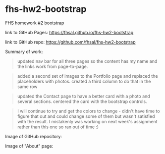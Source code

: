 # fhs-hw2-bootstrap
FHS homework #2 bootstrap

link to GitHub Pages:  https://fhsal.github.io/fhs-hw2-bootstrap

link to GitHub repo:   https://github.com/fhsal/fhs-hw2-bootstrap

Summary of work:

> updated nav bar for all three pages so the content has my name and the links work from page-to-page.  

> added a second set of images to the Portfolio page and replaced the placeholders with photos.  created a third column to do that in the same row

> updated the Contact page to have a better card with a photo and several sections.  centered the card with the bootstrap controls. 

>I will continue to try and get the colors to change - didn't have time to figure that out and could change some of them but wasn't satisfied with the result.  I mistakenly was working on next week's assignment rather than this one so ran out of time :)

Image of GitHub repository:

 

Image of "About" page:

 







